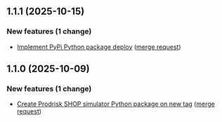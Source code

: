 ## 1.1.1 (2025-10-15)

### New features (1 change)

- [Implement PyPi Python package deploy](https://gitlab.sintef.no/energy/prodrisk-shop-simulator/-/commit/d56e5a15167b11092b42b431792b7b860f49d388) ([merge request](https://gitlab.sintef.no/energy/prodrisk-shop-simulator/-/merge_requests/16))

## 1.1.0 (2025-10-09)

### New features (1 change)

- [Create Prodrisk SHOP simulator Python package on new tag](https://gitlab.sintef.no/energy/prodrisk-shop-simulator/-/commit/9065d389cdfcff8e4ef0b3a505ffe9e3242f6957) ([merge request](https://gitlab.sintef.no/energy/prodrisk-shop-simulator/-/merge_requests/15))
